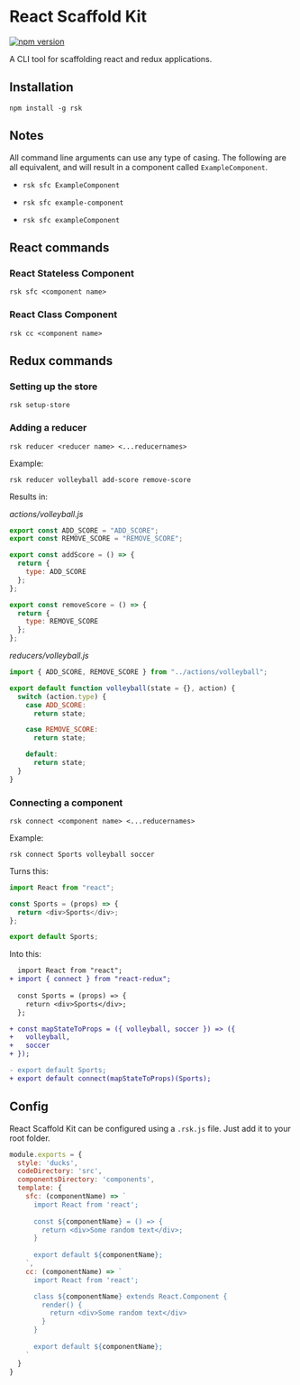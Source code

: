 # React Scaffold Kit

[![npm version](https://img.shields.io/npm/v/rsk.svg?style=flat)](https://www.npmjs.com/package/rsk)

A CLI tool for scaffolding react and redux applications.

## Installation

```
npm install -g rsk
```

## Notes

All command line arguments can use any type of casing. The following are all equivalent, and will result in a component called `ExampleComponent`.

- `rsk sfc ExampleComponent`

- `rsk sfc example-component`

- `rsk sfc exampleComponent`

## React commands

### React Stateless Component

```
rsk sfc <component name>
```

### React Class Component

```
rsk cc <component name>
```

## Redux commands

### Setting up the store

```
rsk setup-store
```

### Adding a reducer

```
rsk reducer <reducer name> <...reducernames>
```

Example:

```
rsk reducer volleyball add-score remove-score
```

Results in:

*actions/volleyball.js*
```js
export const ADD_SCORE = "ADD_SCORE";
export const REMOVE_SCORE = "REMOVE_SCORE";

export const addScore = () => {
  return {
    type: ADD_SCORE
  };
};

export const removeScore = () => {
  return {
    type: REMOVE_SCORE
  };
};
```

*reducers/volleyball.js*
```js
import { ADD_SCORE, REMOVE_SCORE } from "../actions/volleyball";

export default function volleyball(state = {}, action) {
  switch (action.type) {
    case ADD_SCORE:
      return state;

    case REMOVE_SCORE:
      return state;

    default:
      return state;
  }
}
```

### Connecting a component

```
rsk connect <component name> <...reducernames>
```

Example:

```
rsk connect Sports volleyball soccer
```
Turns this:

```js
import React from "react";

const Sports = (props) => {
  return <div>Sports</div>;
};

export default Sports;
```

Into this:

```diff
  import React from "react";
+ import { connect } from "react-redux";
  
  const Sports = (props) => {
    return <div>Sports</div>;
  };

+ const mapStateToProps = ({ volleyball, soccer }) => ({
+   volleyball,
+   soccer
+ });

- export default Sports;
+ export default connect(mapStateToProps)(Sports);
```

## Config

React Scaffold Kit can be configured using a `.rsk.js` file. Just add it to your root folder.

```js
module.exports = {
  style: 'ducks',
  codeDirectory: 'src',
  componentsDirectory: 'components',
  template: {
    sfc: (componentName) => `
      import React from 'react';
      
      const ${componentName} = () => {
        return <div>Some random text</div>;
      }
      
      export default ${componentName};
    `,
    cc: (componentName) => `
      import React from 'react';

      class ${componentName} extends React.Component {
        render() { 
          return <div>Some random text</div>
        }
      }
      
      export default ${componentName};
    `
  }
}
```
